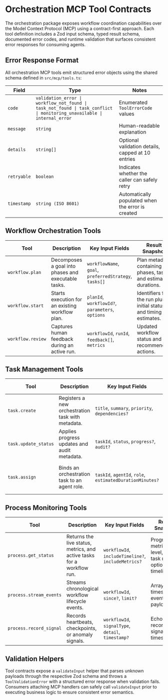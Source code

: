 # Orchestration MCP Tool Contracts

The orchestration package exposes workflow coordination capabilities over the Model Context Protocol (MCP) using a contract-first
approach. Each tool definition includes a Zod input schema, typed result schema, documented error codes, and runtime validation
that surfaces consistent error responses for consuming agents.

## Error Response Format

All orchestration MCP tools emit structured error objects using the shared schema defined in `src/mcp/tools.ts`:

| Field | Type | Notes |
| --- | --- | --- |
| `code` | `validation_error \| workflow_not_found \| task_not_found \| task_conflict \| monitoring_unavailable \| internal_error` | Enumerated `ToolErrorCode` values |
| `message` | `string` | Human-readable explanation |
| `details` | `string[]` | Optional validation details, capped at 10 entries |
| `retryable` | `boolean` | Indicates whether the caller can safely retry |
| `timestamp` | `string (ISO 8601)` | Automatically populated when the error is created |

## Workflow Orchestration Tools

| Tool | Description | Key Input Fields | Result Snapshot | Error Codes |
| --- | --- | --- | --- | --- |
| `workflow.plan` | Decomposes a goal into phases and executable tasks. | `workflowName`, `goal`, `preferredStrategy`, `tasks[]` | Plan metadata containing phases, tasks, and estimated durations. | `validation_error`, `workflow_not_found`, `internal_error` |
| `workflow.start` | Starts execution for an existing workflow plan. | `planId`, `workflowId?`, `parameters`, `options` | Identifiers for the run plus initial status and timing estimates. | `validation_error`, `workflow_not_found`, `internal_error` |
| `workflow.review` | Captures human feedback during an active run. | `workflowId`, `runId`, `feedback[]`, `metrics` | Updated workflow status and recommended actions. | `validation_error`, `workflow_not_found`, `internal_error` |

## Task Management Tools

| Tool | Description | Key Input Fields | Result Snapshot | Error Codes |
| --- | --- | --- | --- | --- |
| `task.create` | Registers a new orchestration task with metadata. | `title`, `summary`, `priority`, `dependencies?` | New task identifier and initial status. | `validation_error`, `internal_error` |
| `task.update_status` | Applies progress updates and audit metadata. | `taskId`, `status`, `progress?`, `audit?` | Updated status plus normalized progress payload. | `validation_error`, `task_not_found`, `task_conflict`, `internal_error` |
| `task.assign` | Binds an orchestration task to an agent role. | `taskId`, `agentId`, `role`, `estimatedDurationMinutes?` | Assignment echo showing agent and timestamp. | `validation_error`, `task_not_found`, `internal_error` |

## Process Monitoring Tools

| Tool | Description | Key Input Fields | Result Snapshot | Error Codes |
| --- | --- | --- | --- | --- |
| `process.get_status` | Returns the live status, metrics, and active tasks for a workflow run. | `workflowId`, `includeTimeline?`, `includeMetrics?` | Progress metrics, risk level, active task roster, optional timeline. | `validation_error`, `workflow_not_found`, `monitoring_unavailable`, `internal_error` |
| `process.stream_events` | Streams chronological workflow lifecycle events. | `workflowId`, `since?`, `limit?` | Array of timestamped event payloads. | `validation_error`, `workflow_not_found`, `monitoring_unavailable` |
| `process.record_signal` | Records heartbeats, checkpoints, or anomaly signals. | `workflowId`, `signalType`, `detail`, `timestamp?` | Echo of the recorded signal with timestamp. | `validation_error`, `workflow_not_found`, `internal_error` |

## Validation Helpers

Tool contracts expose a `validateInput` helper that parses unknown payloads through the respective Zod schema and throws a
`ToolValidationError` with a structured error response when validation fails. Consumers attaching MCP handlers can safely call
`validateInput` prior to executing business logic to ensure consistent error semantics.
